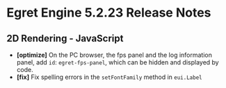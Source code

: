 # Egret Engine 5.2.23 Release Notes

## 2D Rendering - JavaScript 
- **[optimize]** On the PC browser, the fps panel and the log information panel, add `id`: `egret-fps-panel`, which can be hidden and displayed by code.
- **[fix]** Fix spelling errors in the `setFontFamily` method in `eui.Label`
